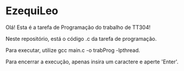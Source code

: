 # EzequiLeo

Olá! Esta é a tarefa de Programação do trabalho de TT304! 

Neste repositório, está o código .c da tarefa de programação.

Para executar, utilize gcc main.c -o trabProg -lpthread.

Para encerrar a execução, apenas insira um caractere e aperte 'Enter'.
